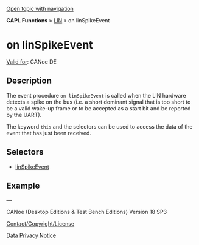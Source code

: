 [Open topic with navigation](../../../../../CANoeDEFamily.htm#Topics/CAPLFunctions/LIN/EventProcedures/CAPLfunctionOnLINSpikeEvent.md)

**CAPL Functions** » [LIN](../CAPLfunctionsLINOverview.md) » on linSpikeEvent

# on linSpikeEvent

[Valid for](../../../Shared/FeatureAvailability.md):  CANoe DE

## Description

The event procedure `on linSpikeEvent` is called when the LIN hardware detects a spike on the bus (i.e. a short dominant signal that is too short to be a valid wake-up frame or to be accepted as a start bit and be reported by the UART).

The keyword `this` and the selectors can be used to access the data of the event that has just been received.

## Selectors

- [linSpikeEvent](../Selectors/CAPLfunctionLINSpikeEvent.md)

## Example

—

CANoe (Desktop Editions & Test Bench Editions) Version 18 SP3

[Contact/Copyright/License](../../../Shared/ContactCopyrightLicense.md)

[Data Privacy Notice](https://www.vector.com/int/en/company/get-info/privacy-policy/)
